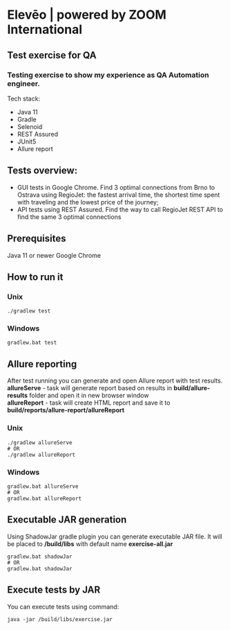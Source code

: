 # Elevēo | powered by ZOOM International
## Test exercise for QA
### Testing exercise to show my experience as QA Automation engineer. 
Tech stack:
+ Java 11
+ Gradle
+ Selenoid
+ REST Assured
+ JUnit5
+ Allure report

## Tests overview:
+ GUI tests in Google Chrome. Find 3 optimal connections from Brno to Ostrava using RegioJet: the fastest arrival time, the shortest time spent with traveling and the lowest price of the journey;
+ API tests using REST Assured. Find the way to call RegioJet REST API to find the same 3 optimal connections


## Prerequisites
Java 11 or newer
Google Chrome

## How to run it
### Unix
```
./gradlew test
```
### Windows
```
gradlew.bat test
```
## Allure reporting
After test running you can generate and open Allure report with test results. 
<br><b>allureServe</b> - task will generate report based on results in <b>build/allure-results</b> folder and open it in new browser window
<br><b>allureReport</b> - task will create HTML report and save it to <b>build/reports/allure-report/allureReport</b>
### Unix
```
./gradlew allureServe
# OR
./gradlew allureReport
```
### Windows
```
gradlew.bat allureServe
# OR
gradlew.bat allureReport
```
##  Executable JAR generation
Using ShadowJar gradle plugin you can generate executable JAR file. It will be placed to <b>/build/libs</b> with default name <b>exercise-all.jar</b>
```
gradlew.bat shadowJar
# OR
gradlew.bat shadowJar
```
##  Execute tests by JAR
You can execute tests using command:
```
java -jar /build/libs/exercise.jar
```